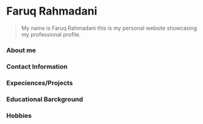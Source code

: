 # Faruq Rahmadani

> My name is Faruq Rahmadani this is my personal website showcasing my professional profile.

### About me

### Contact Information

### Expeciences/Projects

### Educational Barckground

### Hobbies 
